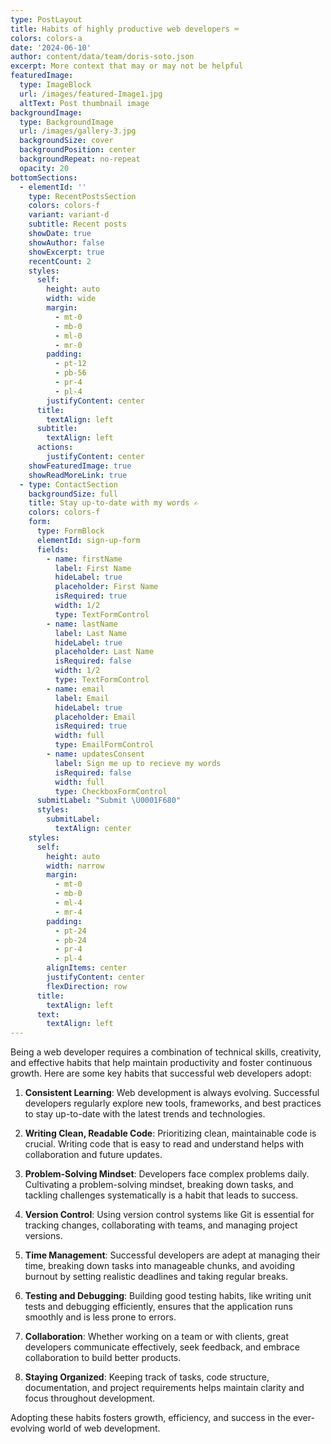 ```yaml
---
type: PostLayout
title: Habits of highly productive web developers ⌨️
colors: colors-a
date: '2024-06-10'
author: content/data/team/doris-soto.json
excerpt: More context that may or may not be helpful
featuredImage:
  type: ImageBlock
  url: /images/featured-Image1.jpg
  altText: Post thumbnail image
backgroundImage:
  type: BackgroundImage
  url: /images/gallery-3.jpg
  backgroundSize: cover
  backgroundPosition: center
  backgroundRepeat: no-repeat
  opacity: 20
bottomSections:
  - elementId: ''
    type: RecentPostsSection
    colors: colors-f
    variant: variant-d
    subtitle: Recent posts
    showDate: true
    showAuthor: false
    showExcerpt: true
    recentCount: 2
    styles:
      self:
        height: auto
        width: wide
        margin:
          - mt-0
          - mb-0
          - ml-0
          - mr-0
        padding:
          - pt-12
          - pb-56
          - pr-4
          - pl-4
        justifyContent: center
      title:
        textAlign: left
      subtitle:
        textAlign: left
      actions:
        justifyContent: center
    showFeaturedImage: true
    showReadMoreLink: true
  - type: ContactSection
    backgroundSize: full
    title: Stay up-to-date with my words ✍️
    colors: colors-f
    form:
      type: FormBlock
      elementId: sign-up-form
      fields:
        - name: firstName
          label: First Name
          hideLabel: true
          placeholder: First Name
          isRequired: true
          width: 1/2
          type: TextFormControl
        - name: lastName
          label: Last Name
          hideLabel: true
          placeholder: Last Name
          isRequired: false
          width: 1/2
          type: TextFormControl
        - name: email
          label: Email
          hideLabel: true
          placeholder: Email
          isRequired: true
          width: full
          type: EmailFormControl
        - name: updatesConsent
          label: Sign me up to recieve my words
          isRequired: false
          width: full
          type: CheckboxFormControl
      submitLabel: "Submit \U0001F680"
      styles:
        submitLabel:
          textAlign: center
    styles:
      self:
        height: auto
        width: narrow
        margin:
          - mt-0
          - mb-0
          - ml-4
          - mr-4
        padding:
          - pt-24
          - pb-24
          - pr-4
          - pl-4
        alignItems: center
        justifyContent: center
        flexDirection: row
      title:
        textAlign: left
      text:
        textAlign: left
---
```

Being a web developer requires a combination of technical skills, creativity, and effective habits that help maintain productivity and foster continuous growth. Here are some key habits that successful web developers adopt:

1.  **Consistent Learning**: Web development is always evolving. Successful developers regularly explore new tools, frameworks, and best practices to stay up-to-date with the latest trends and technologies.

2.  **Writing Clean, Readable Code**: Prioritizing clean, maintainable code is crucial. Writing code that is easy to read and understand helps with collaboration and future updates.

3.  **Problem-Solving Mindset**: Developers face complex problems daily. Cultivating a problem-solving mindset, breaking down tasks, and tackling challenges systematically is a habit that leads to success.

4.  **Version Control**: Using version control systems like Git is essential for tracking changes, collaborating with teams, and managing project versions.

5.  **Time Management**: Successful developers are adept at managing their time, breaking down tasks into manageable chunks, and avoiding burnout by setting realistic deadlines and taking regular breaks.

6.  **Testing and Debugging**: Building good testing habits, like writing unit tests and debugging efficiently, ensures that the application runs smoothly and is less prone to errors.

7.  **Collaboration**: Whether working on a team or with clients, great developers communicate effectively, seek feedback, and embrace collaboration to build better products.

8.  **Staying Organized**: Keeping track of tasks, code structure, documentation, and project requirements helps maintain clarity and focus throughout development.

Adopting these habits fosters growth, efficiency, and success in the ever-evolving world of web development.



